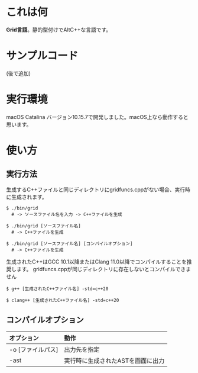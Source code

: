 # これは何

**Grid言語**。静的型付けでAltC++な言語です。

# サンプルコード

(後で追加)

# 実行環境

macOS Catalina バージョン10.15.7で開発しました。macOS上なら動作すると思います。

# 使い方

## 実行方法
生成するC++ファイルと同じディレクトリにgridfuncs.cppがない場合、実行時に生成されます。
```
$ ./bin/grid
  # -> ソースファイル名を入力 -> C++ファイルを生成

$ ./bin/grid [ソースファイル名]
  # -> C++ファイルを生成

$ ./bin/grid [ソースファイル名] [コンパイルオプション]
  # -> C++ファイルを生成
```

生成されたC++はGCC 10.1以降またはClang 11.0以降でコンパイルすることを推奨します。
gridfuncs.cppが同じディレクトリに存在しないとコンパイルできません
```
$ g++ [生成されたC++ファイル名] -std=c++20

$ clang++ [生成されたC++ファイル名] -std=c++20
```

## コンパイルオプション
| オプション | 動作 |
|:-----------|:------------|
| -o [ファイルパス] | 出力先を指定 |
| -ast | 実行時に生成されたASTを画面に出力 |

